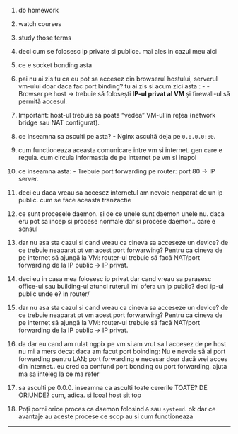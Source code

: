 1. do homework
2. watch courses
3. study those terms





4. deci cum se folosesc ip private si publice. mai ales in cazul meu aici
5. ce e socket bonding asta

6. pai nu ai zis tu ca eu pot sa accesez din browserul hostului, serverul vm-ului doar daca fac port binding? tu ai zis si acum zici asta : - - Browser pe host → trebuie să folosești **IP-ul privat al VM** și firewall-ul să permită accesul.
        
7. Important: host-ul trebuie să poată “vedea” VM-ul în rețea (network bridge sau NAT configurat).
8. ce inseamna sa asculti pe asta? - Nginx ascultă deja pe `0.0.0.0:80`.
9. cum functioneaza aceasta comunicare intre vm si internet. gen care e regula. cum circula informastia de pe internet pe vm si inapoi
10. ce inseamna asta: - Trebuie port forwarding pe router: port 80 → IP server.
11. deci eu daca vreau sa accesez internetul am nevoie neaparat de un ip public. cum se face aceasta tranzactie
12. ce sunt procesele daemon. si de ce unele sunt daemon unele nu. daca eru pot sa incep si procese normale dar si procese daemon.. care e sensul
13. dar nu asa sta cazul si cand vreau ca cineva sa acceseze un device? de ce trebuie neaparat pt vm acest port forwarwing? Pentru ca cineva de pe internet să ajungă la VM: router-ul trebuie să facă NAT/port forwarding de la IP public → IP privat.
14. deci eu in casa mea folosesc ip privat dar cand vreau sa parasesc office-ul sau building-ul atunci ruterul imi ofera un ip public? deci ip-ul public unde e? in router/
15. dar nu asa sta cazul si cand vreau ca cineva sa acceseze un device? de ce trebuie neaparat pt vm acest port forwarwing? Pentru ca cineva de pe internet să ajungă la VM: router-ul trebuie să facă NAT/port forwarding de la IP public → IP privat.
16. da dar eu cand am rulat ngpix pe vm si am vrut sa l accesez de pe host  nu mi a mers decat daca am facut port boinding: Nu e nevoie să ai port forwarding pentru LAN; port forwarding e necesar doar dacă vrei acces din internet.. eu cred ca confund port bonding cu port forwarding. ajuta ma sa inteleg la ce ma refer
17. sa asculti pe 0.0.0. inseamna ca asculti toate cererile TOATE? DE ORIUNDE? cum, adica. si lcoal host sit top
18. Poți porni orice proces ca daemon folosind `&` sau `systemd`. ok dar ce avantaje au aceste procese ce scop au si cum functioneaza




----




